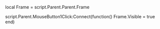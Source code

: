 local Frame = script.Parent.Parent.Frame

script.Parent.MouseButton1Click:Connect(function()
	Frame.Visible = true
end)
